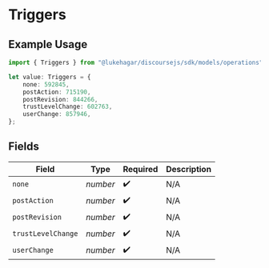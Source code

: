 # Triggers

## Example Usage

```typescript
import { Triggers } from "@lukehagar/discoursejs/sdk/models/operations";

let value: Triggers = {
    none: 592845,
    postAction: 715190,
    postRevision: 844266,
    trustLevelChange: 602763,
    userChange: 857946,
};
```

## Fields

| Field              | Type               | Required           | Description        |
| ------------------ | ------------------ | ------------------ | ------------------ |
| `none`             | *number*           | :heavy_check_mark: | N/A                |
| `postAction`       | *number*           | :heavy_check_mark: | N/A                |
| `postRevision`     | *number*           | :heavy_check_mark: | N/A                |
| `trustLevelChange` | *number*           | :heavy_check_mark: | N/A                |
| `userChange`       | *number*           | :heavy_check_mark: | N/A                |